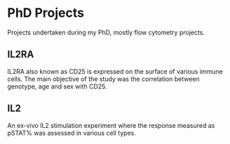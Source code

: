 # PhD Projects

Projects undertaken during my PhD, mostly flow cytometry projects.

## IL2RA

IL2RA also known as CD25 is expressed on the surface of various immune cells.
The main objective of the study was the correlation between genotype, age and sex with CD25.

## IL2

An ex-vivo IL2 stimulation experiment where the response measured as pSTAT% was assessed in various cell types.



